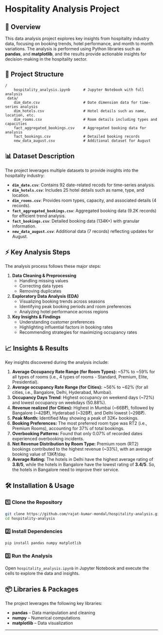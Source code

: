 # Hospitality Analysis Project



## 📌 Overview

This data analysis project explores key insights from hospitality industry data, focusing on booking trends, hotel performance, and month to month variations. The analysis is performed using Python libraries such as **pandas**, and **matplotlib**, and the results provide actionable insights for decision-making in the hospitality sector.

## 📂 Project Structure

```
/
    hospitality_analysis.ipynb      # Jupyter Notebook with full analysis
 data/
    dim_date.csv                    # Date dimension data for time-series analysis
    dim_hotels.csv                  # Hotel details such as name, location, etc.
    dim_rooms.csv                   # Room details including types and capacities
    fact_aggregated_bookings.csv    # Aggregated booking data for analysis
    fact_bookings.csv               # Detailed booking records
    new_data_august.csv             # Additional dataset for August
```

## 📊 Dataset Description

The project leverages multiple datasets to provide insights into the hospitality industry:

- **`dim_date.csv`**: Contains 92 date-related recods for time-series analysis. 
- **`dim_hotels.csv`**: Includes 25 hotel details such as name, type, and location.
- **`dim_rooms.csv`**: Provides room types, capacity, and associated details (4 records).
- **`fact_aggregated_bookings.csv`**: Aggregated booking data (9.2K records) for efficient trend analysis.
- **`fact_bookings.csv`**: Detailed booking data (134K+) with granular information.
- **`new_data_august.csv`**: Additional data (7 records) reflecting updates for August.

## ⚡ Key Analysis Steps

The analysis process follows these major steps:

1. **Data Cleaning & Preprocessing**
   - Handling missing values
   - Correcting data types
   - Removing duplicates
2. **Exploratory Data Analysis (EDA)**
   - Visualizing booking trends across seasons
   - Identifying peak booking periods and room preferences
   - Analyzing hotel performance across regions
3. **Key Insights & Findings**
   - Understanding customer preferences
   - Highlighting influential factors in booking rates
   - Recommending strategies for maximizing occupancy rates

## 📈 Insights & Results

Key insights discovered during the analysis include:

1. **Average Occupancy Rate Range (for Room Types):** ~57% to ~59% for all types of rooms (i.e., 4 types of rooms - Standard, Premium, Elite, Presidential).
2. **Average occupancy Rate Range (for Cities):** ~56% to ~62% (for all cities, i.e., Bangalore, Delhi, Hyderabad, Mumbai).
3. **Occupancy Days Trend**: Highest occupancy on weekend days (~72%) and lowest occupancy on weekdays (50.88%).
4. **Revenue realized (for Cities):** Highest in Mumbai (~66B₹), followed by Bangalore (~42B₹), Hyderabad (~32B₹), and Delhi lowest (~29B₹).
5. **Peak Month:** Identified May showing a peak of 32K+ bookings.
6. **Booking Preferences:** The most preferred room type was RT2 (i.e., Premium Rooms), accounting for 37% of total bookings.
7. **Overbooking Patterns:** Found that only 0.07% of recorded dates experienced overbooking incidents.
8. **Net Revenue Distribution by Room Type:** Premium room (RT2) bookings contributed to the highest revenue (~33%), with an average booking value of 13K₹/day.
9. **Average Rating:** The hotels in Delhi have the highest average rating of **3.8/5**, while the hotels in Bangalore have the lowest rating of **3.4/5**. So, the hotels in Bangalore need to improve their service.


## 🛠 Installation & Usage

### 1️⃣ Clone the Repository

```bash
git clone https://github.com/rajat-kumar-mondal/hospitality-analysis.git
cd hospitality-analysis
```

### 2️⃣ Install Dependencies

```bash
pip install pandas numpy matplotlib
```

### 3️⃣ Run the Analysis

Open `hospitality_analysis.ipynb` in Jupyter Notebook and execute the cells to explore the data and insights.

## 📦 Libraries & Packages

The project leverages the following key libraries:

- **pandas** – Data manipulation and cleaning
- **numpy** – Numerical computations
- **matplotlib** – Data visualization

---

